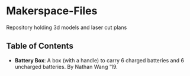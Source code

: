 # Makerspace-Files
Repository holding 3d models and laser cut plans

## Table of Contents
* **Battery Box**: A box (with a handle) to carry 6 charged batteries and 6 uncharged batteries. By Nathan Wang '19.
